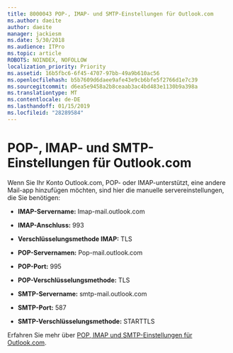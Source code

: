 ```yaml
---
title: 8000043 POP-, IMAP- und SMTP-Einstellungen für Outlook.com
ms.author: daeite
author: daeite
manager: jackiesm
ms.date: 5/30/2018
ms.audience: ITPro
ms.topic: article
ROBOTS: NOINDEX, NOFOLLOW
localization_priority: Priority
ms.assetid: 16b5fbc6-6f45-4707-97bb-49a9b610ac56
ms.openlocfilehash: b5b7609d6daee9afe43e9cb6bfe5f2766d1e7c39
ms.sourcegitcommit: d6ea5e9458a2b8ceaab3ac4bd483e1130b9a398a
ms.translationtype: MT
ms.contentlocale: de-DE
ms.lasthandoff: 01/15/2019
ms.locfileid: "28289584"
---
```

# <a name="pop-imap-and-smtp-settings-for-outlookcom"></a>POP-, IMAP- und SMTP-Einstellungen für Outlook.com

Wenn Sie Ihr Konto Outlook.com, POP- oder IMAP-unterstützt, eine andere Mail-app hinzufügen möchten, sind hier die manuelle servereinstellungen, die Sie benötigen:
  
- **IMAP-Servername:** Imap-mail.outlook.com 
    
- **IMAP-Anschluss:** 993 
    
- **Verschlüsselungsmethode IMAP:** TLS 
    
- **POP-Servernamen:** Pop-mail.outlook.com 
    
- **POP-Port:** 995 
    
- **POP-Verschlüsselungsmethode:** TLS 
    
- **SMTP-Servername:** smtp-mail.outlook.com 
    
- **SMTP-Port:** 587 
    
- **SMTP-Verschlüsselungsmethode:** STARTTLS 
    
Erfahren Sie mehr über [POP, IMAP und SMTP-Einstellungen für Outlook.com](https://go.microsoft.com/fwlink/p/?linkid=2001402&amp;clcid=0x409).
  

